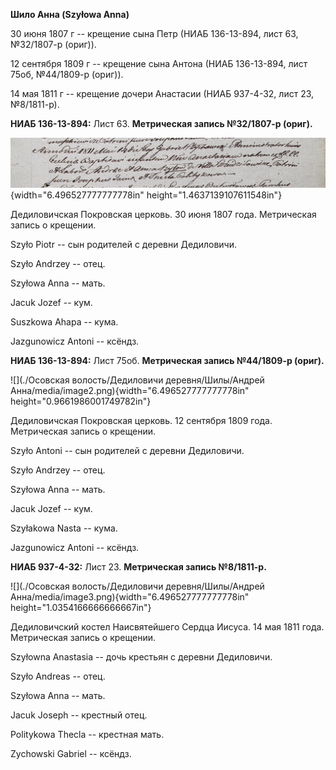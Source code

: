 **Шило Анна (Szyłowa Anna)**

30 июня 1807 г -- крещение сына Петр (НИАБ 136-13-894, лист 63,
№32/1807-р (ориг)).

12 сентября 1809 г -- крещение сына Антона (НИАБ 136-13-894, лист 75об,
№44/1809-р (ориг)).

14 мая 1811 г -- крещение дочери Анастасии (НИАБ 937-4-32, лист 23,
№8/1811-р).

**НИАБ 136-13-894:** Лист 63. **Метрическая запись №32/1807-р (ориг).**

![](./media/29d194bf291a22b2f4525188c4ab788d5a48b10c.png){width="6.496527777777778in"
height="1.4637139107611548in"}

Дедиловичская Покровская церковь. 30 июня 1807 года. Метрическая запись
о крещении.

Szyło Piotr -- сын родителей с деревни Дедиловичи.

Szyło Andrzey -- отец.

Szyłowa Anna -- мать.

Jacuk Jozef -- кум.

Suszkowa Ahapa -- кума.

Jazgunowicz Antoni -- ксёндз.

**НИАБ 136-13-894:** Лист 75об. **Метрическая запись №44/1809-р
(ориг).**

![](./Осовская волость/Дедиловичи деревня/Шилы/Андрей Анна/media/image2.png){width="6.496527777777778in"
height="0.9661986001749782in"}

Дедиловичская Покровская церковь. 12 сентября 1809 года. Метрическая
запись о крещении.

Szyło Antoni -- сын родителей с деревни Дедиловичи.

Szyło Andrzey -- отец.

Szyłowa Anna -- мать.

Jacuk Jozef -- кум.

Szyłakowa Nasta -- кума.

Jazgunowicz Antoni -- ксёндз.

**НИАБ 937-4-32:** Лист 23. **Метрическая запись №8/1811-р.**

![](./Осовская волость/Дедиловичи деревня/Шилы/Андрей Анна/media/image3.png){width="6.496527777777778in"
height="1.0354166666666667in"}

Дедиловичский костел Наисвятейшего Сердца Иисуса. 14 мая 1811 года.
Метрическая запись о крещении.

Szyłowna Anastasia -- дочь крестьян с деревни Дедиловичи.

Szyło Andreas -- отец.

Szyłowa Anna -- мать.

Jacuk Joseph -- крестный отец.

Politykowa Thecla -- крестная мать.

Zychowski Gabriel -- ксёндз.
